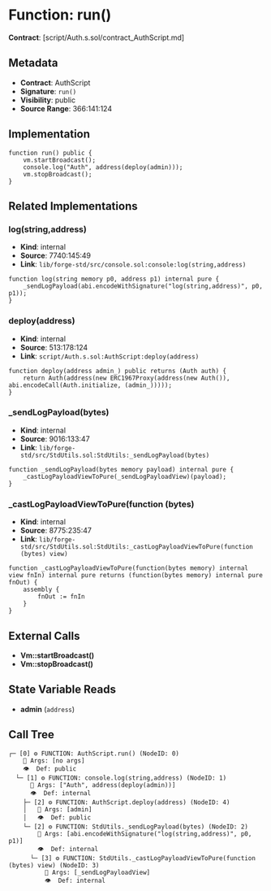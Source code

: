 # Function: run()

**Contract**: [script/Auth.s.sol/contract_AuthScript.md]

## Metadata

- **Contract**: AuthScript
- **Signature**: `run()`
- **Visibility**: public
- **Source Range**: 366:141:124

## Implementation

```solidity
function run() public {
    vm.startBroadcast();
    console.log("Auth", address(deploy(admin)));
    vm.stopBroadcast();
}
```

## Related Implementations

### log(string,address)

- **Kind**: internal
- **Source**: 7740:145:49
- **Link**: `lib/forge-std/src/console.sol:console:log(string,address)`

```solidity
function log(string memory p0, address p1) internal pure {
    _sendLogPayload(abi.encodeWithSignature("log(string,address)", p0, p1));
}
```

### deploy(address)

- **Kind**: internal
- **Source**: 513:178:124
- **Link**: `script/Auth.s.sol:AuthScript:deploy(address)`

```solidity
function deploy(address admin_) public returns (Auth auth) {
    return Auth(address(new ERC1967Proxy(address(new Auth()), abi.encodeCall(Auth.initialize, (admin_)))));
}
```

### _sendLogPayload(bytes)

- **Kind**: internal
- **Source**: 9016:133:47
- **Link**: `lib/forge-std/src/StdUtils.sol:StdUtils:_sendLogPayload(bytes)`

```solidity
function _sendLogPayload(bytes memory payload) internal pure {
    _castLogPayloadViewToPure(_sendLogPayloadView)(payload);
}
```

### _castLogPayloadViewToPure(function (bytes)

- **Kind**: internal
- **Source**: 8775:235:47
- **Link**: `lib/forge-std/src/StdUtils.sol:StdUtils:_castLogPayloadViewToPure(function (bytes) view)`

```solidity
function _castLogPayloadViewToPure(function(bytes memory) internal view fnIn) internal pure returns (function(bytes memory) internal pure fnOut) {
    assembly {
        fnOut := fnIn
    }
}
```

## External Calls

- **Vm::startBroadcast()**
- **Vm::stopBroadcast()**

## State Variable Reads

- **admin** (`address`)

## Call Tree

```
┌─ [0] ⚙️ FUNCTION: AuthScript.run() (NodeID: 0)
    💬 Args: [no args]
    👁️  Def: public
  └─ [1] ⚙️ FUNCTION: console.log(string,address) (NodeID: 1)
      💬 Args: ["Auth", address(deploy(admin))]
      👁️  Def: internal
    ├─ [2] ⚙️ FUNCTION: AuthScript.deploy(address) (NodeID: 4)
    │   💬 Args: [admin]
    │   👁️  Def: public
    └─ [2] ⚙️ FUNCTION: StdUtils._sendLogPayload(bytes) (NodeID: 2)
        💬 Args: [abi.encodeWithSignature("log(string,address)", p0, p1)]
        👁️  Def: internal
      └─ [3] ⚙️ FUNCTION: StdUtils._castLogPayloadViewToPure(function (bytes) view) (NodeID: 3)
          💬 Args: [_sendLogPayloadView]
          👁️  Def: internal
```
